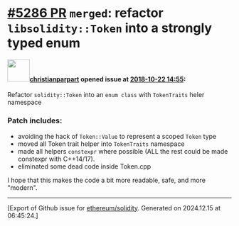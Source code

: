 # [\#5286 PR](https://github.com/ethereum/solidity/pull/5286) `merged`: refactor `libsolidity::Token` into a strongly typed enum

#### <img src="https://avatars.githubusercontent.com/u/56763?u=373e0766d5c45bef8c7c7fc5ed48394935772065&v=4" width="50">[christianparpart](https://github.com/christianparpart) opened issue at [2018-10-22 14:55](https://github.com/ethereum/solidity/pull/5286):

Refactor `solidity::Token` into an `enum class` with `TokenTraits` heler namespace

### Patch includes:

* avoiding the hack of `Token::Value` to represent a scoped `Token` type
* moved all Token trait helper into `TokenTraits` namespace
* made all helpers `constexpr` where possible (ALL the rest could be made constexpr with C++14/17).
* eliminated some dead code inside Token.cpp

I hope that this makes the code a bit more readable, safe, and more "modern".





-------------------------------------------------------------------------------



[Export of Github issue for [ethereum/solidity](https://github.com/ethereum/solidity). Generated on 2024.12.15 at 06:45:24.]
